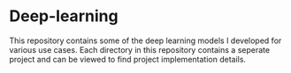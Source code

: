 # Deep-learning

This repository contains some of the deep learning models I developed for various use cases. Each directory in this repository contains a seperate project and can be viewed to find project implementation details.
